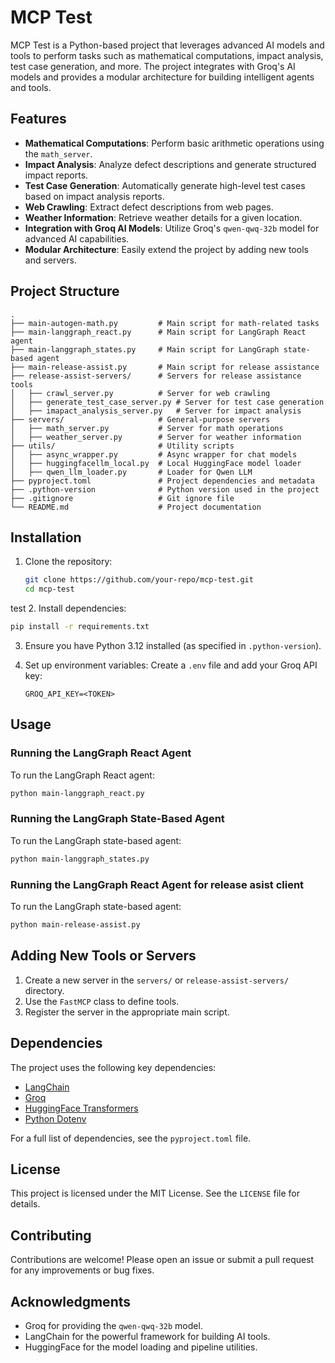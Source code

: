 # MCP Test

MCP Test is a Python-based project that leverages advanced AI models and tools to perform tasks such as mathematical computations, impact analysis, test case generation, and more. The project integrates with Groq's AI models and provides a modular architecture for building intelligent agents and tools.

## Features

- **Mathematical Computations**: Perform basic arithmetic operations using the `math_server`.
- **Impact Analysis**: Analyze defect descriptions and generate structured impact reports.
- **Test Case Generation**: Automatically generate high-level test cases based on impact analysis reports.
- **Web Crawling**: Extract defect descriptions from web pages.
- **Weather Information**: Retrieve weather details for a given location.
- **Integration with Groq AI Models**: Utilize Groq's `qwen-qwq-32b` model for advanced AI capabilities.
- **Modular Architecture**: Easily extend the project by adding new tools and servers.

## Project Structure

```
.
├── main-autogen-math.py         # Main script for math-related tasks
├── main-langgraph_react.py      # Main script for LangGraph React agent
├── main-langgraph_states.py     # Main script for LangGraph state-based agent
├── main-release-assist.py       # Main script for release assistance
├── release-assist-servers/      # Servers for release assistance tools
│   ├── crawl_server.py          # Server for web crawling
│   ├── generate_test_case_server.py # Server for test case generation
│   ├── imapact_analysis_server.py   # Server for impact analysis
├── servers/                     # General-purpose servers
│   ├── math_server.py           # Server for math operations
│   ├── weather_server.py        # Server for weather information
├── utils/                       # Utility scripts
│   ├── async_wrapper.py         # Async wrapper for chat models
│   ├── huggingfacellm_local.py  # Local HuggingFace model loader
│   ├── qwen_llm_loader.py       # Loader for Qwen LLM
├── pyproject.toml               # Project dependencies and metadata
├── .python-version              # Python version used in the project
├── .gitignore                   # Git ignore file
└── README.md                    # Project documentation
```

## Installation

1. Clone the repository:
   ```sh
   git clone https://github.com/your-repo/mcp-test.git
   cd mcp-test
   ```
test
2. Install dependencies:
   ```sh
   pip install -r requirements.txt
   ```

3. Ensure you have Python 3.12 installed (as specified in `.python-version`).

4. Set up environment variables:
   Create a `.env` file and add your Groq API key:
   ```
   GROQ_API_KEY=<TOKEN>
   ```

## Usage


### Running the LangGraph React Agent
To run the LangGraph React agent:
```sh
python main-langgraph_react.py
```

### Running the LangGraph State-Based Agent
To run the LangGraph state-based agent:
```sh
python main-langgraph_states.py
```


### Running the LangGraph React Agent for release asist client
To run the LangGraph state-based agent:
```sh
python main-release-assist.py
```

## Adding New Tools or Servers

1. Create a new server in the `servers/` or `release-assist-servers/` directory.
2. Use the `FastMCP` class to define tools.
3. Register the server in the appropriate main script.

## Dependencies

The project uses the following key dependencies:
- [LangChain](https://github.com/hwchase17/langchain)
- [Groq](https://groq.com/)
- [HuggingFace Transformers](https://huggingface.co/transformers/)
- [Python Dotenv](https://pypi.org/project/python-dotenv/)

For a full list of dependencies, see the `pyproject.toml` file.

## License

This project is licensed under the MIT License. See the `LICENSE` file for details.

## Contributing

Contributions are welcome! Please open an issue or submit a pull request for any improvements or bug fixes.

## Acknowledgments

- Groq for providing the `qwen-qwq-32b` model.
- LangChain for the powerful framework for building AI tools.
- HuggingFace for the model loading and pipeline utilities.


